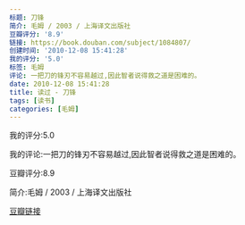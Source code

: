 ```yaml
---
标题: 刀锋
简介: 毛姆 / 2003 / 上海译文出版社
豆瓣评分: '8.9'
链接: https://book.douban.com/subject/1084807/
创建时间: '2010-12-08 15:41:28'
我的评分: '5.0'
标签: 毛姆
评论: 一把刀的锋刃不容易越过,因此智者说得救之道是困难的。
date: 2010-12-08 15:41:28
title: 读过 - 刀锋
tags: [读书]
categories: [毛姆]
---
```


我的评分:5.0

我的评论:一把刀的锋刃不容易越过,因此智者说得救之道是困难的。

豆瓣评分:8.9

简介:毛姆 / 2003 / 上海译文出版社

[豆瓣链接](https://book.douban.com/subject/1084807/)

